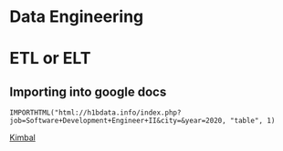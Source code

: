 # Data Engineering

# ETL or ELT

## Importing into google docs 
`IMPORTHTML("html://h1bdata.info/index.php?job=Software+Development+Engineer+II&city=&year=2020, "table", 1)`

[Kimbal](https://aatinegar.com/wp-content/uploads/2016/05/Kimball_The-Data-Warehouse-Toolkit-3rd-Edition.pdf)

